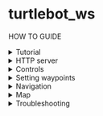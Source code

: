 # turtlebot_ws

HOW TO GUIDE

<details><summary>Tutorial</summary>
<p>

- Make sure laptop and pi both connected to same network(hotspot)

- Open 1st Terminal: SSHRP -> ROSBU after the above is done

- Open 2nd Terminal: ```rslam```

- Open 3rd Terminal: ```map2base```

- Open 4th Terminal: ```setwp```

- Open 5th Terminal: ```python3 httpServer.py```



</p>
</details>

<details><summary>HTTP server</summary>
<p>

- Make sure laptop, esp32 and pi both connected to same network(hotspot)

- ```192.168.109.32:8000``` confirm IP address

- to test server connection: local terminal: ```curl -X POST http://localhost:8000 -d 2``` (http not https)


</p>
</details>

<details><summary>Controls</summary>
<p>

- **w/a/x/d/s** - forward/left/backward/right/stop (left and right turns indefinitely, use +/- integers to turn by specific values)

- **p** - setting current coordinate as waypoint. Input table number to know which table this waypoint will lead to. See more at **Setting waypoints**

- **negative integer** - turn right/CW by (-1 to -180deg)

- **postive integer** - turn left/ACW by (1 to 180deg)



</p>
</details>

<details><summary>Setting waypoints</summary>
<p>
  
- ```BUG: Expected value: Line 1 Col 1``` - Make sure that the .json file has minimum {} in it

Steps:
  
alias: ```setwp```

1) cw to enter root workspace. ros2 run auto_nav setWaypoints
  
2) Walk to waypoint

3) Press p. Select table number

</p>
</details>

<details><summary>Navigation</summary>
<p>

#### Getting data from /odom topic
  
```console
   geometry_msgs.msg.Pose(position=geometry_msgs.msg.Point(x=-0.6580884139688824, y=-0.10369131549389796, z=0.0), orientation=geometry_msgs.msg.Quaternion(x=0.0, y=0.0, z=-0.7199514315963468, w=0.6940244492396294))
```   

   Original O(Z): 0  and O(W): 1
  
   Turning anti-clockwise: Orientation (Z) increase, Orientation (W) decrease
   
   Turning clockwise: Orientation (Z) decrease, Orientation (W) increase

</p>
</details>

<details><summary>Map</summary>
<p>

#### Saving map

Open rviz when robot is in either (a)gazebo or (b)physical environment and let the robot roam to explore the map

To save the map into the path defined

    ```ros2 run nav2_map_server map_saver_cli -f ~/colcon_ws/install/map_loader/share/map_loader/launch/<map>```


#### Loading saved map

Configuration file for map can be found in src/map_loader/launch/load_map.launch.py
   
terminal 1: ```grslam```

terminal 2: ```ros2 launch src/map_loader/launch/load_map.launch.py```


</p>
</details>


<details><summary>Troubleshooting</summary>
<p>
  
- **No map received** - restart rslam and rosbu, make sure that you rosbu first then rslam
- **Connection Refused** - check same hotspot(NOT the nus), restart hotspot
- **RSLAM not working well** - Re-rosbu

```/opt/ros/foxy/share/turtlebot3_cartographer/config``` : set use_odom to False

</p>
</details>
